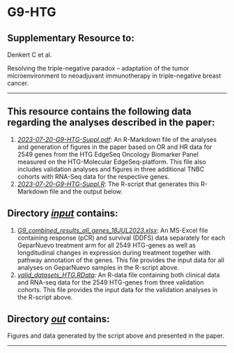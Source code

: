 # G9-HTG


## Supplementary Resource to:  

Denkert C et al. 

Resolving the triple-negative paradox – adaptation of the tumor microenvironment to neoadjuvant immunotherapy in triple-negative breast cancer.

************************************************************

## This resource contains the following data regarding the analyses described in the paper:



1. [*2023-07-20-G9-HTG-Suppl.pdf*](https://github.com/tkarn/G9-HTG/blob/master/2023-07-20-G9-HTG-Suppl.pdf):  An R-Markdown file of the analyses and generation of figures in the paper based on OR and HR data for 2549 genes from the HTG EdgeSeq Oncology Biomarker Panel measured on the HTG-Molecular EdgeSeq-platform. This file also includes validation analyses and figures in three additional TNBC cohorts with RNA-Seq data for the respective genes.
2. [*2023-07-20-G9-HTG-Suppl.R*](https://github.com/tkarn/G9-HTG/blob/master/2023-07-20-G9-HTG-Suppl.R):  The R-script that generates this R-Markdown file and the output below.

## Directory [*input*](https://github.com/tkarn/G9-HTG/blob/master/input/) contains:
1. [*G9_combined_results_all_genes_18JUL2023.xlsx*](https://github.com/tkarn/G9-HTG/blob/master/input/G9_combined_results_all_genes_18JUL2023.xlsx):  An MS-Excel file containing response (pCR) and survival (DDFS) data separately for each GeparNuevo treatment arm for all 2549 HTG-genes as well as longditudinal changes in expression during treatment together with pathway annotation of the genes. This file provides the input data for all analyses on GeparNuevo samples in the R-script above.
2. [*valid_datasets_HTG.RData*](https://github.com/tkarn/G9-HTG/blob/master/input/valid_datasets_HTG.RData):  An R-data file containing both clinical data and RNA-seq data for the 2549 HTG-genes from three validation cohorts. This file provides the input data for the validation analyses in the R-script above. 

## Directory [*out*](https://github.com/tkarn/G9-HTG/blob/master/out/) contains: 
Figures and data generated by the script above and presented in the paper.

************************************************************

 
